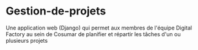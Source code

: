 # Gestion-de-projets
Une application web (Django) qui permet aux membres de l'équipe Digital Factory au sein de Cosumar de planifier et répartir les tâches d'un ou plusieurs projets 
